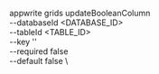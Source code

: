 appwrite grids updateBooleanColumn \
        --databaseId <DATABASE_ID> \
        --tableId <TABLE_ID> \
        --key '' \
        --required false \
        --default false \

